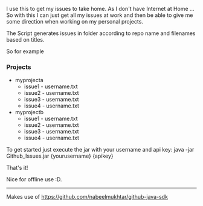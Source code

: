 I use this to get my issues to take home. As I don't have Internet at Home ... So with this I can just get all my issues at work and then be able to give me some direction
when working on my personal projects.

The Script generates issues in folder according to repo name and filenames based on titles.

So for example
<h3>Projects</h3>
<ul>
    <li>
        myprojecta
        <ul>
            <li>
                issue1 - username.txt
            </li>
            <li>
                issue2 - username.txt
            </li>
            <li>
                issue3 - username.txt
            </li>
            <li>
                issue4 - username.txt
            </li>
        </ul>
    </li>
    <li>
        myprojectb
        <ul>
            <li>
                issue1 - username.txt
            </li>
            <li>
                issue2 - username.txt
            </li>
            <li>
                issue3 - username.txt
            </li>
            <li>
                issue4 - username.txt
            </li>
        </ul>
    </li>
</ul>

To get started just execute the jar with your username and api key:
java -jar Github_Issues.jar {yourusername} {apikey}

That's it!

Nice for offline use :D.

---
Makes use of https://github.com/nabeelmukhtar/github-java-sdk